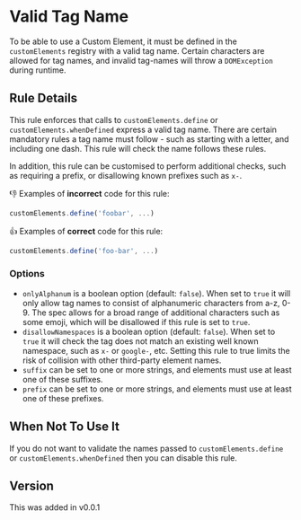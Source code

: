# Valid Tag Name

To be able to use a Custom Element, it must be defined in the `customElements` registry with a valid tag name. Certain characters are allowed for tag names, and invalid tag-names will throw a `DOMException` during runtime.

## Rule Details

This rule enforces that calls to `customElements.define` or `customElements.whenDefined` express a valid tag name. There are certain mandatory rules a tag name must follow - such as starting with a letter, and including one dash. This rule will check the name follows these rules.

In addition, this rule can be customised to perform additional checks, such as requiring a prefix, or disallowing known prefixes such as `x-`.

👎 Examples of **incorrect** code for this rule:

```js
customElements.define('foobar', ...)
```

👍 Examples of **correct** code for this rule:

```js
customElements.define('foo-bar', ...)
```

### Options

 - `onlyAlphanum` is a boolean option (default: `false`). When set to `true` it will only allow tag names to consist of alphanumeric characters from a-z, 0-9. The spec allows for a broad range of additional characters such as some emoji, which will be disallowed if this rule is set to `true`.
 - `disallowNamespaces` is a boolean option (default: `false`). When set to `true` it will check the tag does not match an existing well known namespace, such as `x-` or `google-`, etc. Setting this rule to true limits the risk of collision with other third-party element names.
 - `suffix` can be set to one or more strings, and elements must use at least one of these suffixes.
 - `prefix` can be set to one or more strings, and elements must use at least one of these prefixes.

## When Not To Use It

If you do not want to validate the names passed to `customElements.define` or `customElements.whenDefined` then you can disable this rule.

## Version

This was added in v0.0.1
